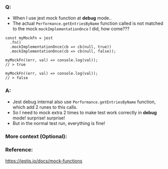### Q:

- When I use jest mock function at **debug** mode..
- The actual `Performance.getEntriesByName` function called is not matched to the mock `mockImplementationOnce` I did, how come???

```TS
const myMockFn = jest
  .fn()
  .mockImplementationOnce(cb => cb(null, true))
  .mockImplementationOnce(cb => cb(null, false));

myMockFn((err, val) => console.log(val));
// > true

myMockFn((err, val) => console.log(val));
// > false
```

### A:

- Jest debug internal also use `Performance.getEntriesByName` function, which add 2 runes to this calls.
- So I need to mock extra 2 times to make test work correctly in **debug** mode! surprise! surprise!
- But in the normal test run, everything is fine!

### More context (Optional):

### Reference:

https://jestjs.io/docs/mock-functions
